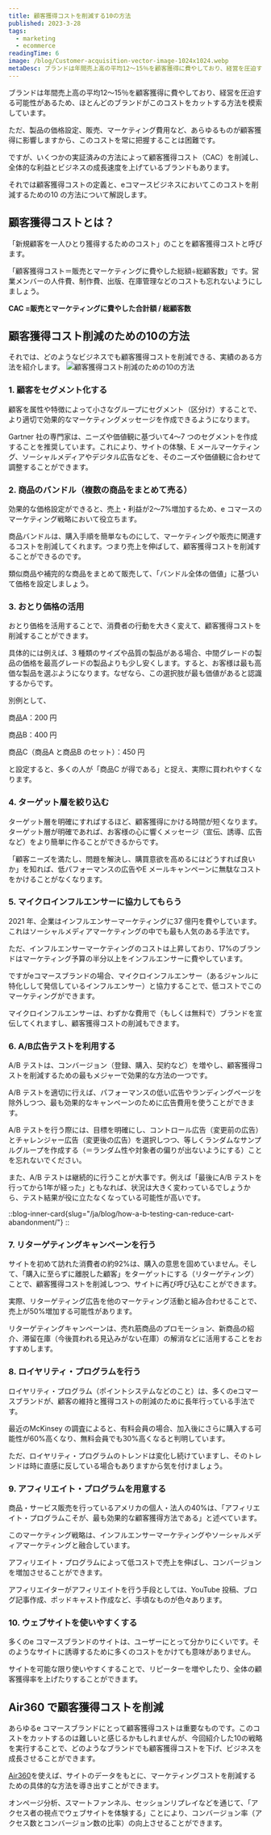```yaml
---
title: 顧客獲得コストを削減する10の方法
published: 2023-3-28
tags: 
  - marketing
  - ecommerce
readingTime: 6
image: /blog/Customer-acquisition-vector-image-1024x1024.webp
metaDesc: ブランドは年間売上高の平均12～15％を顧客獲得に費やしており、経営を圧迫する可能性があるため、ほとんどのブランドがこのコストをカットする方法を模索しています。ただ、製品の価格設定、販売、マーケティング費用など、あらゆるものが顧客獲得に影響しますから、このコストを常に把握することは困難です。
---
```


ブランドは年間売上高の平均12～15％を顧客獲得に費やしており、経営を圧迫する可能性があるため、ほとんどのブランドがこのコストをカットする方法を模索しています。

ただ、製品の価格設定、販売、マーケティング費用など、あらゆるものが顧客獲得に影響しますから、このコストを常に把握することは困難です。

ですが、いくつかの実証済みの方法によって顧客獲得コスト（CAC）を削減し、全体的な利益とビジネスの成長速度を上げているブランドもあります。

それでは顧客獲得コストの定義と、eコマースビジネスにおいてこのコストを削減するための10 の方法について解説します。

## 顧客獲得コストとは？
「新規顧客を一人ひとり獲得するためのコスト」のことを顧客獲得コストと呼びます。

「顧客獲得コスト＝販売とマーケティングに費やした総額÷総顧客数」です。営業メンバーの人件費、制作費、出版、在庫管理などのコストも忘れないようにしましょう。

**CAC =販売とマーケティングに費やした合計額 / 総顧客数**

## 顧客獲得コスト削減のための10の方法
それでは、どのようなビジネスでも顧客獲得コストを削減できる、実績のある方法を紹介します。
![顧客獲得コスト削減のための10の方法](/blog/personas-ecommerce.webp)

### 1. 顧客をセグメント化する
顧客を属性や特徴によって小さなグループにセグメント（区分け）することで、より適切で効果的なマーケティングメッセージを作成できるようになります。

Gartner 社の専門家は、ニーズや価値観に基づいて4～7 つのセグメントを作成することを推奨しています。これにより、サイトの体験、E メールマーケティング、ソーシャルメディアやデジタル広告などを、そのニーズや価値観に合わせて調整することができます。

### 2. 商品のバンドル（複数の商品をまとめて売る）
効果的な価格設定ができると、売上・利益が2～7%増加するため、e コマースのマーケティング戦略において役立ちます。

商品バンドルは、購入手順を簡単なものにして、マーケティングや販売に関連するコストを削減してくれます。つまり売上を伸ばして、顧客獲得コストを削減することができるのです。

類似商品や補完的な商品をまとめて販売して、「バンドル全体の価値」に基づいて価格を設定しましょう。

### 3. おとり価格の活用
おとり価格を活用することで、消費者の行動を大きく変えて、顧客獲得コストを削減することができます。

具体的には例えば、3 種類のサイズや品質の製品がある場合、中間グレードの製品の価格を最高グレードの製品よりも少し安くします。すると、お客様は最も高価な製品を選ぶようになります。なぜなら、この選択肢が最も価値があると認識するからです。

別例として、

商品A：200 円

商品B：400 円

商品C（商品A と商品B のセット）：450 円

と設定すると、多くの人が「商品C が得である」と捉え、実際に買われやすくなります。

### 4. ターゲット層を絞り込む
ターゲット層を明確にすればするほど、顧客獲得にかける時間が短くなります。ターゲット層が明確であれば、お客様の心に響くメッセージ（宣伝、誘導、広告など）をより簡単に作ることができるからです。

「顧客ニーズを満たし、問題を解決し、購買意欲を高めるにはどうすれば良いか」を知れば、低パフォーマンスの広告やE メールキャンペーンに無駄なコストをかけることがなくなります。

### 5. マイクロインフルエンサーに協力してもらう
2021 年、企業はインフルエンサーマーケティングに37 億円を費やしています。これはソーシャルメディアマーケティングの中でも最も人気のある手法です。

ただ、インフルエンサーマーケティングのコストは上昇しており、17%のブランドはマーケティング予算の半分以上をインフルエンサーに費やしています。

ですがeコマースブランドの場合、マイクロインフルエンサー（あるジャンルに特化しして発信しているインフルエンサー）と協力することで、低コストでこのマーケティングができます。

マイクロインフルエンサーは、わずかな費用で（もしくは無料で）ブランドを宣伝してくれますし、顧客獲得コストの削減もできます。

### 6. A/B広告テストを利用する
A/B テストは、コンバージョン（登録、購入、契約など）を増やし、顧客獲得コストを削減するための最もメジャーで効果的な方法の一つです。

A/B テストを適切に行えば、パフォーマンスの低い広告やランディングページを除外しつつ、最も効果的なキャンペーンのために広告費用を使うことができます。

A/B テストを行う際には、目標を明確にし、コントロール広告（変更前の広告）とチャレンジャー広告（変更後の広告）を選択しつつ、等しくランダムなサンプルグループを作成する（＝ランダム性や対象者の偏りが出ないようにする）ことを忘れないでください。

また、A/B テストは継続的に行うことが大事です。例えば「最後にA/B テストを行ってから1年が経った」ともなれば、状況は大きく変わっているでしょうから、テスト結果が役に立たなくなっている可能性が高いです。

::blog-inner-card{slug="/ja/blog/how-a-b-testing-can-reduce-cart-abandonment/"}
::

### 7. リターゲティングキャンペーンを行う
サイトを初めて訪れた消費者の約92%は、購入の意思を固めていません。そして、「購入に至らずに離脱した顧客」をターゲットにする（リターゲティング）ことで、顧客獲得コストを削減しつつ、サイトに再び呼び込むことができます。

実際、リターゲティング広告を他のマーケティング活動と組み合わせることで、売上が50%増加する可能性があります。

リターゲティングキャンペーンは、売れ筋商品のプロモーション、新商品の紹介、滞留在庫（今後買われる見込みがない在庫）の解消などに活用することをおすすめします。

### 8. ロイヤリティ・プログラムを行う
ロイヤリティ・プログラム（ポイントシステムなどのこと）は、多くのeコマースブランドが、顧客の維持と獲得コストの削減のために長年行っている手法です。

最近のMcKinsey の調査によると、有料会員の場合、加入後にさらに購入する可能性が60%高くなり、無料会員でも30%高くなると判明しています。

ただ、ロイヤリティ・プログラムのトレンドは変化し続けていますし、そのトレンドは時に直感に反している場合もありますから気を付けましょう。

### 9. アフィリエイト・プログラムを用意する
商品・サービス販売を行っているアメリカの個人・法人の40%は、「アフィリエイト・プログラムこそが、最も効果的な顧客獲得方法である」と述べています。

このマーケティング戦略は、インフルエンサーマーケティングやソーシャルメディアマーケティングと融合しています。

アフィリエイト・プログラムによって低コストで売上を伸ばし、コンバージョンを増加させることができます。

アフィリエイターがアフィリエイトを行う手段としては、YouTube 投稿、ブログ記事作成、ポッドキャスト作成など、手頃なものが色々あります。

### 10. ウェブサイトを使いやすくする
多くのe コマースブランドのサイトは、ユーザーにとって分かりにくいです。そのようなサイトに誘導するために多くのコストをかけても意味がありません。

サイトを可能な限り使いやすくすることで、リピーターを増やしたり、全体の顧客獲得率を上げたりすることができます。

## Air360 で顧客獲得コストを削減
あらゆるe コマースブランドにとって顧客獲得コストは重要なものです。このコストをカットするのは難しいと感じるかもしれませんが、今回紹介した10の戦略を実行することで、どのようなブランドでも顧客獲得コストを下げ、ビジネスを成長させることができます。

[Air360](/ja/request-demo/)を使えば、サイトのデータをもとに、マーケティングコストを削減するための具体的な方法を導き出すことができます。

オンページ分析、スマートファンネル、セッションリプレイなどを通じて、「アクセス者の視点でウェブサイトを体験する」ことにより、コンバージョン率（アクセス数とコンバージョン数の比率）の向上させることができます。